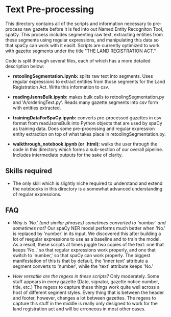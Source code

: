 # Text Pre-processing

This directory contains all of the scripts and information necessary to pre-process raw gazette before it is fed into out Named Entity Recogniton Tool, spaCy. This process includes segmenting raw text, extracting entities from these segments using regular expressions, and manipulating this data so that spaCy can work with it easilt. Scripts are currently optimized to work with gazette segments under the title "THE LAND REGISTRATION ACT."

Code is split through several files, each of which has a more detailed description below:

* **retoolingSegmentation.ipynb:** splits raw text into segments. Uses regular expressions to extract entities from those segments for the Land Registration Act. Write this information to csv.

* **readingJsonsBulk.ipynb:** makes bulk calls to retoolingSegmentation.py and 'A/orderingText.py'. Reads many gazette segments into csv form with entities extracted. 

* **trainingDataForSpaCy.ipynb:** converts pre-processed gazettes in csv format from readJsonsBulk into Python objects that are used by spaCy as training data. Does some pre-processing and regular expression entity extraction on top of what takes place in retoolingSegmentation.py.

* **walkthrough_notebook.ipynb (or .html):** walks the user through the code in this directory which forms a sub-section of our overall pipeline. Includes intermediate outputs for the sake of clarity.


## Skills required

* The only skill which is slightly niche required to understand and extend the notebooks in this directory is a somewhat advanced understanding of regular expressions.

## FAQ

* *Why is 'No.' (and similar phrases) sometimes converted to 'number' and sometimes not?* Our spaCy NER model performs much better when 'No.' is replaced by 'number' in its input. We discovered this after building a lot of reegular expressions to use as a baseline and to train the model. As a result, these scripts at times juggle two copies of the text: one that keeps 'No.,' so that regular expressions work properly, and one that switch to 'number,' so that spaCy can work properly. The biggest manifestation of this is that by default, the 'inner text' attribute a segment converts to 'number', while the 'text' attribute keeps 'No.'

* *How versatile are the regexs in these scripts?* Only moderately. Some stuff appears in every gazette (Date, signator, gazette notice number, title, etc.) The regexs to capture these things work quite well across a host of different segment styles. Every thing that is between the header and footer, however, changes a lot between gazettes. The regexs to capture this stuff in the middle is really only designed to work for the land registration act and will be erroneous in most other cases.
